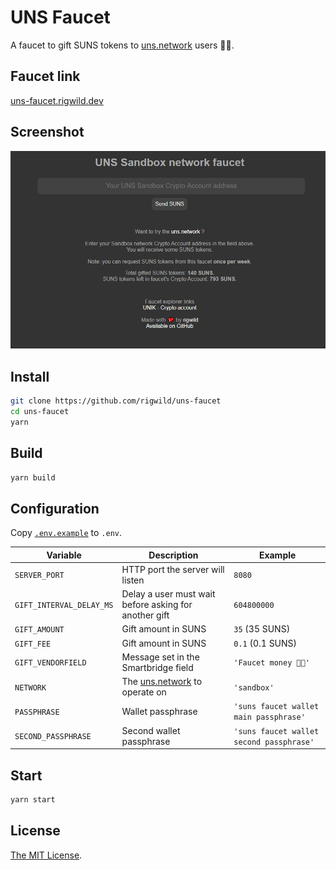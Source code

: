 # UNS Faucet
A faucet to gift SUNS tokens to [uns.network](https://www.uns.network/) users 🤑💸.

## Faucet link
[uns-faucet.rigwild.dev](https://uns-faucet.rigwild.dev)

## Screenshot
![App screenshot](screenshot.jpg)

## Install
```sh
git clone https://github.com/rigwild/uns-faucet
cd uns-faucet
yarn
```

## Build
```sh
yarn build
```

## Configuration
Copy [`.env.example`](`.env.example`) to `.env`.

| Variable | Description | Example |
| -------- | ----------- | ------- |
| `SERVER_PORT` | HTTP port the server will listen | `8080` |
| `GIFT_INTERVAL_DELAY_MS` | Delay a user must wait before asking for another gift | `604800000` |
| `GIFT_AMOUNT` | Gift amount in SUNS | `35` (35 SUNS) |
| `GIFT_FEE` | Gift amount in SUNS | `0.1` (0.1 SUNS) |
| `GIFT_VENDORFIELD` | Message set in the Smartbridge field | `'Faucet money 🤑💸'` |
| `NETWORK` | The [uns.network](https://www.uns.network/) to operate on | `'sandbox'` |
| `PASSPHRASE` | Wallet passphrase | `'suns faucet wallet main passphrase'` |
| `SECOND_PASSPHRASE` | Second wallet passphrase | `'suns faucet wallet second passphrase'` |

## Start
```sh
yarn start
```

## License
[The MIT License](./LICENSE).
